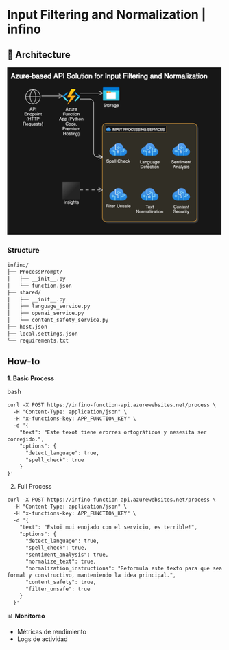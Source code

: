 # Input Filtering and Normalization | infino

## 🧱 Architecture

<img src="Backend/diagram.png" alt="infino architecture" style="width:500px;"/>

### Structure
```
infino/
├── ProcessPrompt/
│   ├── __init__.py
│   └── function.json
├── shared/
│   ├── __init__.py
│   ├── language_service.py
│   ├── openai_service.py
│   └── content_safety_service.py
├── host.json
├── local.settings.json
└── requirements.txt
```

## How-to
**1. Basic Process**

bash

```
curl -X POST https://infino-function-api.azurewebsites.net/process \
  -H "Content-Type: application/json" \
  -H "x-functions-key: APP_FUNCTION_KEY" \
  -d '{
    "text": "Este texot tiene erorres ortográficos y nesesita ser correjido.",
    "options": {
      "detect_language": true,
      "spell_check": true
    }
}'
```

2. Full Process
```
curl -X POST https://infino-function-api.azurewebsites.net/process \
  -H "Content-Type: application/json" \
  -H "x-functions-key: APP_FUNCTION_KEY" \
  -d '{
    "text": "Estoi mui enojado con el servicio, es terrible!",
    "options": {
      "detect_language": true,
      "spell_check": true,
      "sentiment_analysis": true,
      "normalize_text": true,
      "normalization_instructions": "Reformula este texto para que sea formal y constructivo, manteniendo la idea principal.",
      "content_safety": true,
      "filter_unsafe": true
    }
  }'
```
📊 **Monitoreo**

- Métricas de rendimiento
- Logs de actividad